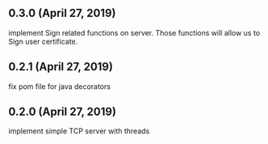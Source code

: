## 0.3.0 (April 27, 2019)
implement Sign related functions on server. Those functions will allow us to Sign user
certificate.

## 0.2.1 (April 27, 2019)
fix pom file for java decorators

## 0.2.0 (April 27, 2019)
implement simple TCP server with threads


